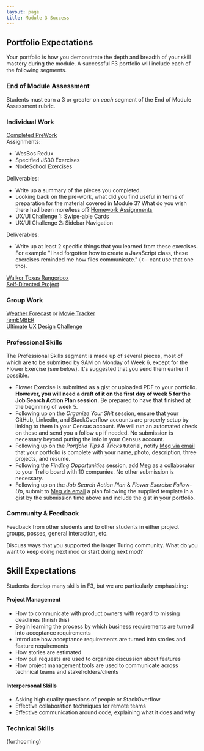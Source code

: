 ```yaml
---
layout: page
title: Module 3 Success
---
```


## Portfolio Expectations

Your portfolio is how you demonstrate the depth and breadth of your skill mastery during the module. A successful F3 portfolio will include each of the following segments.

### End of Module Assessment

Students must earn a 3 or greater on *each* segment of the End of Module Assessment rubric.

### Individual Work

[Completed PreWork](https://github.com/turingschool/intermission-assignments/issues/98)  
  Assignments:  
  - WesBos Redux  
  - Specified JS30 Exercises  
  - NodeSchool Exercises  

  Deliverables:  
  - Write up a summary of the pieces you completed.
  - Looking back on the pre-work, what did you find useful in terms of preparation for the material covered in Module 3? What do you wish there had been more/less of?
[Homework Assignments](https://github.com/turingschool/front-end-submissions-public)  
  - UX/UI Challenge 1: Swipe-able Cards   
  - UX/UI Challenge 2: Sidebar Navigation  

  Deliverables:  
  - Write up at least 2 specific things that you learned from these exercises. For example "I had forgotten how to create a JavaScript class, these exercises reminded me how files communicate." (<-- cant use that one tho).  

[Walker Texas Rangerbox](http://frontend.turing.io/projects/walker-texas-rangerbox.html)  
[Self-Directed Project](http://frontend.turing.io/projects/self-directed-project.html)  

### Group Work

[Weather Forecast](http://frontend.turing.io/projects/weather-forecast.html) or [Movie Tracker](#)  
[remEMBER](http://frontend.turing.io/projects/remember.html)  
[Ultimate UX Design Challenge](http://frontend.turing.io/projects/ultimate-ux-ui-team-challenge.html)  

### Professional Skills

The Professional Skills segment is made up of several pieces, most of which are to be submitted by 9AM on Monday of Week 6, except for the Flower Exercise (see below). It's suggested that you send them earlier if possible.

* Flower Exercise is submitted as a gist or uploaded PDF to your portfolio. **However, you will need a draft of it on the first day of week 5 for the Job Search Action Plan session.** Be prepared to have that finished at the beginning of week 5.
* Following up on the *Organize Your Shit* session, ensure that your GitHub, LinkedIn, and StackOverflow accounts are properly setup by linking to them in your Census account. We will run an automated check on these and send you a follow up if needed. No submission is necessary beyond putting the info in your Census account.
* Following up on the *Portfolio Tips & Tricks* tutorial, notify [Meg via email](mailto:mstewart@turing.io) that your portfolio is complete with your name, photo, description, three projects, and resume.
* Following the *Finding Opportunities* session, add [Meg](mailto:mstewart@turing.io) as a collaborator to your Trello board with 10 companies. No other submission is necessary.
* Following up on the *Job Search Action Plan* & *Flower Exercise Follow-Up*, submit to [Meg via email](mailto:mstewart@turing.io) a plan following the supplied template in a gist by the submission time above and include the gist in your portfolio.

### Community & Feedback

Feedback from other students and to other students in either project groups, posses, general interaction, etc.  

Discuss ways that you supported the larger Turing community. What do you want to keep doing next mod or start doing next mod?  

## Skill Expectations

Students develop many skills in F3, but we are particularly emphasizing:

#### Project Management

* How to communicate with product owners with regard to missing deadlines (finish this)
* Begin learning the process by which business requirements are turned into acceptance requirements
* Introduce how acceptance requirements are turned into stories and feature requirements
* How stories are estimated
* How pull requests are used to organize discussion about features
* How project management tools are used to communicate across technical teams and stakeholders/clients

#### Interpersonal Skills

* Asking high quality questions of people or StackOverflow
* Effective collaboration techniques for remote teams
* Effective communication around code, explaining what it does and why

### Technical Skills

(forthcoming)
